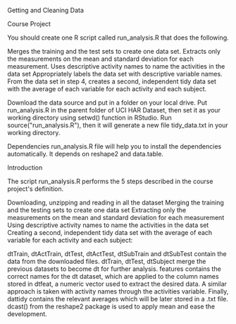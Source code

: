 Getting and Cleaning Data

Course Project

You should create one R script called run_analysis.R that does the following.

Merges the training and the test sets to create one data set.
Extracts only the measurements on the mean and standard deviation for each measurement.
Uses descriptive activity names to name the activities in the data set
Appropriately labels the data set with descriptive variable names.
From the data set in step 4, creates a second, independent tidy data set with the average of each variable for each activity and each subject.

Download the data source and put in a folder on your local drive.
Put run_analysis.R in the parent folder of UCI HAR Dataset, then set it as your working directory using setwd() function in RStudio.
Run source("run_analysis.R"), then it will generate a new file tidy_data.txt in your working directory.

Dependencies
run_analysis.R file will help you to install the dependencies automatically. It depends on reshape2 and data.table.

Introduction

The script run_analysis.R performs the 5 steps described in the course project's definition.

Downloading, unzipping and reading in all the dataset
Merging the training and the testing sets to create one data set
Extracting only the measurements on the mean and standard deviation for each measurement
Using descriptive activity names to name the activities in the data set
Creating a second, independent tidy data set with the average of each variable for each activity and each subject:

dtTrain, dtActTrain, dtTest, dtActTest, dtSubTrain and dtSubTest contain the data from the downloaded files.
dtTrain, dtTest, dtSubject merge the previous datasets to become dt for further analysis.
features contains the correct names for the dt dataset, which are applied to the column names stored in dtfeat, a numeric vector used to extract the desired data.
A similar approach is taken with activity names through the activities variable.
Finally, dattidy contains the relevant averages which will be later stored in a .txt file. 
dcast() from the reshape2 package is used to apply mean and ease the development.
